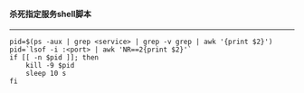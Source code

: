 #### 杀死指定服务shell脚本

---

```
pid=$(ps -aux | grep <service> | grep -v grep | awk '{print $2}')
pid=`lsof -i :<port> | awk 'NR==2{print $2}'`
if [[ -n $pid ]]; then
	kill -9 $pid
	sleep 10 s
fi
```

